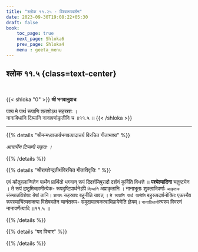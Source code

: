 ```yaml
---
title: "श्लोक ११.२५ - विश्वरूपदर्शन"
date: 2023-09-30T19:08:22+05:30
draft: false
book:
    toc_page: true
    next_page: Shloka6
    prev_page: Shloka4
    menu : geeta_menu
---
```




## श्लोक ११.५ {class=text-center}

<br/>

{{< shloka  "0"  >}}
**श्री भगवानुवाच**

पश्य मे पार्थ रूपाणि शतशोऽथ सहस्रशः ।    
नानाविधानि दिव्यानि नानावर्णाकृतीनि च ॥११.५ ॥
{{< /shloka >}}

---


{{% details "श्रीमन्मध्वाचार्यभगवत्पादाचर्य विरचित  गीताभाष्य" %}}

*आचार्येण टिप्पणी नकृतः ।*

{{% /details %}}



{{% details "श्रीराघवेन्द्रतीर्थविरचित गीताविवृत्तिः " %}}

एवं कौतूहलान्वितेन पार्थेन प्रार्थितो भगवान्‌ 
रूपं दिदर्शयिषुरादौ दर्शनं कुर्विति विधत्ते ॥ 
**पश्येत्यादिना** चतुष्टयेन । ते रूपं
द्रष्ठुमिच्छामीत्येक- रूपदृष्टिप्रार्थनेऽपि 
`दिव्यानि` अप्राकृतानि । 
नानाभूताः शुक्लादिवर्णाः `आकृतयः` संस्थातविशेषाः 
येषां तानि। `शतशः` सहस्रशः बहूनीति
यावत्‌ । `मे रूपाणि पार्थ पश्येति` 
बहुरूपदर्शनोक्तिः एकस्यैव रूपस्याचिंत्यशक्त्या 
विशेषबलेन चानंतरूप- समुदायात्मकत्वाभिप्रायेणेति 
ज्ञेयम्‌। 
`नानाविधानी`त्यस्य विवरणं नानावर्णेत्यादि  ॥११.५ ॥

{{% /details %}}



{{% details "पद विचार" %}}


{{% /details %}}
